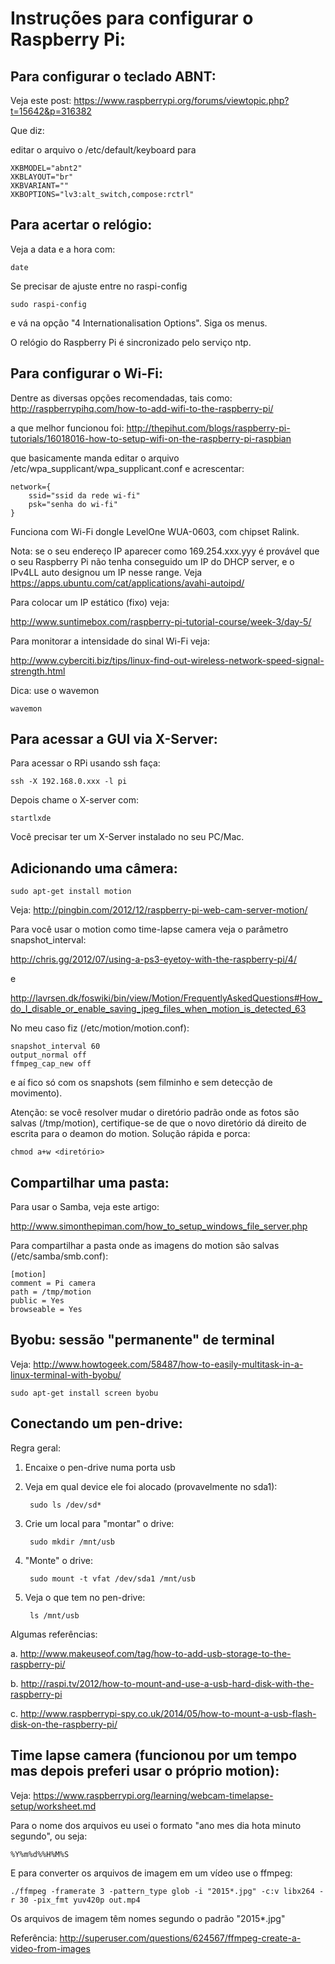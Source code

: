 Instruções para configurar o Raspberry Pi:
==========================================

Para configurar o teclado ABNT:
------------------------------

Veja este post: https://www.raspberrypi.org/forums/viewtopic.php?t=15642&p=316382

Que diz:

editar o arquivo o /etc/default/keyboard para


    XKBMODEL="abnt2" 
    XKBLAYOUT="br"
    XKBVARIANT=""
    XKBOPTIONS="lv3:alt_switch,compose:rctrl"

Para acertar o relógio:
----------------------

Veja a data e a hora com:

    date
    
Se precisar de ajuste entre no raspi-config

    sudo raspi-config
    
e vá na opção "4 Internationalisation Options". Siga os menus.

O relógio do Raspberry Pi é sincronizado pelo serviço ntp.

Para configurar o Wi-Fi:
------------------------

Dentre as diversas opções recomendadas, tais como:
http://raspberrypihq.com/how-to-add-wifi-to-the-raspberry-pi/

a que melhor funcionou foi:
http://thepihut.com/blogs/raspberry-pi-tutorials/16018016-how-to-setup-wifi-on-the-raspberry-pi-raspbian

que basicamente manda editar o arquivo /etc/wpa_supplicant/wpa_supplicant.conf
e acrescentar:


    network={
        ssid="ssid da rede wi-fi"
        psk="senha do wi-fi"
    }

Funciona com Wi-Fi dongle LevelOne WUA-0603, com chipset Ralink.

Nota: se o seu endereço IP aparecer como 169.254.xxx.yyy é provável que
o seu Raspberry Pi não tenha conseguido um IP do DHCP server, e o IPv4LL
auto designou um IP nesse range. Veja https://apps.ubuntu.com/cat/applications/avahi-autoipd/

Para colocar um IP estático (fixo) veja:

http://www.suntimebox.com/raspberry-pi-tutorial-course/week-3/day-5/

Para monitorar a intensidade do sinal Wi-Fi veja:

http://www.cyberciti.biz/tips/linux-find-out-wireless-network-speed-signal-strength.html

Dica: use o wavemon

    wavemon
    
    
Para acessar a GUI via X-Server:
--------------------------------

Para acessar o RPi usando ssh faça: 

    ssh -X 192.168.0.xxx -l pi


Depois chame o X-server com: 

    startlxde

Você precisar ter um X-Server instalado no seu PC/Mac.

Adicionando uma câmera:
----------------------

    sudo apt-get install motion

Veja: http://pingbin.com/2012/12/raspberry-pi-web-cam-server-motion/

Para você usar o motion como time-lapse camera veja o parâmetro snapshot_interval:

http://chris.gg/2012/07/using-a-ps3-eyetoy-with-the-raspberry-pi/4/

e

http://lavrsen.dk/foswiki/bin/view/Motion/FrequentlyAskedQuestions#How_do_I_disable_or_enable_saving_jpeg_files_when_motion_is_detected_63

No meu caso fiz (/etc/motion/motion.conf):

    snapshot_interval 60
    output_normal off
    ffmpeg_cap_new off
    
e aí fico só com os snapshots (sem filminho e sem detecção de movimento).

Atenção: se você resolver mudar o diretório padrão onde as fotos são salvas
(/tmp/motion), certifique-se de que o novo diretório dá direito de escrita 
para o deamon do motion. Solução rápida e porca:

    chmod a+w <diretório>
    
    

Compartilhar uma pasta:
----------------------

Para usar o Samba, veja este artigo:

http://www.simonthepiman.com/how_to_setup_windows_file_server.php

Para compartilhar a pasta onde as imagens do motion são salvas (/etc/samba/smb.conf):

    [motion]
    comment = Pi camera
    path = /tmp/motion
    public = Yes
    browseable = Yes

Byobu: sessão "permanente" de terminal
-------------------------------------

Veja: http://www.howtogeek.com/58487/how-to-easily-multitask-in-a-linux-terminal-with-byobu/

    sudo apt-get install screen byobu

Conectando um pen-drive:
------------------------

Regra geral:

1. Encaixe o pen-drive numa porta usb

2. Veja em qual device ele foi alocado (provavelmente no sda1):

        sudo ls /dev/sd*

3. Crie um local para "montar" o drive:

        sudo mkdir /mnt/usb
    
4. "Monte" o drive:

        sudo mount -t vfat /dev/sda1 /mnt/usb
    
5. Veja o que tem no pen-drive:

        ls /mnt/usb
    
Algumas referências:

a. http://www.makeuseof.com/tag/how-to-add-usb-storage-to-the-raspberry-pi/

b. http://raspi.tv/2012/how-to-mount-and-use-a-usb-hard-disk-with-the-raspberry-pi

c. http://www.raspberrypi-spy.co.uk/2014/05/how-to-mount-a-usb-flash-disk-on-the-raspberry-pi/

Time lapse camera (funcionou por um tempo mas depois preferi usar o próprio motion):
-----------------

Veja: https://www.raspberrypi.org/learning/webcam-timelapse-setup/worksheet.md

Para o nome dos arquivos eu usei o formato "ano mes dia hota minuto segundo", ou seja:

    %Y%m%d%%H%M%S

E para converter os arquivos de imagem em um vídeo use o ffmpeg:

    ./ffmpeg -framerate 3 -pattern_type glob -i "2015*.jpg" -c:v libx264 -r 30 -pix_fmt yuv420p out.mp4
    
Os arquivos de imagem têm nomes segundo o padrão "2015*.jpg"

Referência: http://superuser.com/questions/624567/ffmpeg-create-a-video-from-images


